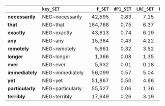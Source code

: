 |                  | `key_SET`        |   `f_SET` |   `dP1_SET` |   `LRC_SET` |   `P1_SET` |   `G2_SET` | `l1_SET`   |   `f1_SET` |   `f2_SET` |    `N_SET` |   `exp_f_SET` |   `unexp_f_SET` |   `unexp_r_SET` |   `odds_r_disc_SET` |   `t_SET` |   `MI_SET` | `key_MIR`        |   `f_MIR` |   `dP1_MIR` |   `LRC_MIR` |   `P1_MIR` |   `G2_MIR` | `l1_MIR`   |   `f1_MIR` |   `f2_MIR` |   `N_MIR` |   `exp_f_MIR` |   `unexp_f_MIR` |   `unexp_r_MIR` |   `odds_r_disc_MIR` |   `t_MIR` |   `MI_MIR` |   `mean_f` |   `mean_dP1` |   `mean_LRC` |   `mean_P1` |   `mean_G2` |    `mean_f1` |   `mean_f2` |      `mean_N` |   `mean_expF` |   `mean_unexpF` |   `mean_unexpR` |   `mean_oddsRDisc` |   `mean_t` |   `mean_MI` |   `r_f_MIR` |   `r_f1_MIR` |   `r_f2_MIR` |   `r_N_MIR` |
|:-----------------|:-----------------|----------:|------------:|------------:|-----------:|-----------:|:-----------|-----------:|-----------:|-----------:|--------------:|----------------:|----------------:|--------------------:|----------:|-----------:|:-----------------|----------:|------------:|------------:|-----------:|-----------:|:-----------|-----------:|-----------:|----------:|--------------:|----------------:|----------------:|--------------------:|----------:|-----------:|-----------:|-------------:|-------------:|------------:|------------:|-------------:|------------:|--------------:|--------------:|----------------:|----------------:|-------------------:|-----------:|------------:|------------:|-------------:|-------------:|------------:|
| **necessarily**  | NEG~necessarily  |    42,595 |        0.83 |        7.15 |       0.88 | 230,465.59 | NEGATED    |  3,173,681 |     48,641 | 71,961,373 |      2,145.19 |       40,449.81 |            0.95 |                2.19 |    195.99 |       1.30 | NEG~necessarily  |       963 |        0.71 |        4.50 |       0.88 |   2,631.06 | NEGMIR     |    291,735 |      1,092 | 1,680,633 |        189.56 |          773.44 |            0.80 |                1.55 |     24.92 |       0.71 | 593,117.83 |         0.77 |         5.82 |        0.88 |  116,548.32 | 1,732,708.00 |   24,866.50 | 36,821,003.00 |      1,167.37 |       20,611.63 |            0.88 |               1.87 |     110.46 |        1.00 |        0.02 |         0.09 |         0.02 |        0.02 |
| **that**         | NEG~that         |   164,768 |        0.75 |        6.37 |       0.80 | 831,669.72 | NEGATED    |  3,173,681 |    206,801 | 71,961,373 |      9,120.45 |      155,647.55 |            0.94 |                1.95 |    383.45 |       1.26 | NEG~that         |     4,308 |        0.62 |        3.91 |       0.79 |   9,933.37 | NEGMIR     |    291,735 |      5,465 | 1,680,633 |        948.65 |        3,359.35 |            0.78 |                1.25 |     51.18 |       0.66 | 641,126.33 |         0.69 |         5.14 |        0.79 |  420,801.54 | 1,732,708.00 |  106,133.00 | 36,821,003.00 |      5,034.55 |       79,503.45 |            0.86 |               1.60 |     217.31 |        0.96 |        0.03 |         0.09 |         0.03 |        0.02 |
| **exactly**      | NEG~exactly      |    43,813 |        0.74 |        6.19 |       0.78 | 216,169.98 | NEGATED    |  3,173,681 |     56,109 | 71,961,373 |      2,474.55 |       41,338.45 |            0.94 |                1.89 |    197.49 |       1.25 | NEG~exactly      |       813 |        0.62 |        3.61 |       0.79 |   1,868.34 | NEGMIR     |    291,735 |      1,031 | 1,680,633 |        178.97 |          634.03 |            0.78 |                1.25 |     22.24 |       0.66 | 594,530.33 |         0.68 |         4.90 |        0.78 |  109,019.16 | 1,732,708.00 |   28,570.00 | 36,821,003.00 |      1,326.76 |       20,986.24 |            0.86 |               1.57 |     109.86 |        0.95 |        0.02 |         0.09 |         0.02 |        0.02 |
| **any**          | NEG~any          |    15,384 |        0.43 |        4.22 |       0.48 |  53,087.82 | NEGATED    |  3,173,681 |     32,161 | 71,961,373 |      1,418.38 |       13,965.62 |            0.91 |                1.30 |    112.60 |       1.04 | NEG~any          |     1,066 |        0.74 |        4.91 |       0.91 |   3,078.62 | NEGMIR     |    291,735 |      1,169 | 1,680,633 |        202.92 |          863.08 |            0.81 |                1.69 |     26.43 |       0.72 | 585,866.00 |         0.59 |         4.57 |        0.70 |   28,083.22 | 1,732,708.00 |   16,665.00 | 36,821,003.00 |        810.65 |        7,414.35 |            0.86 |               1.50 |      69.52 |        0.88 |        0.07 |         0.09 |         0.04 |        0.02 |
| **remotely**     | NEG~remotely     |     5,661 |        0.32 |        3.52 |       0.37 |  15,974.28 | NEGATED    |  3,173,681 |     15,394 | 71,961,373 |        678.91 |        4,982.09 |            0.88 |                1.10 |     66.22 |       0.92 | NEG~remotely     |     1,840 |        0.62 |        3.84 |       0.80 |   4,286.74 | NEGMIR     |    291,735 |      2,314 | 1,680,633 |        401.68 |        1,438.32 |            0.78 |                1.27 |     33.53 |       0.66 | 581,770.83 |         0.47 |         3.68 |        0.58 |   10,130.51 | 1,732,708.00 |    8,854.00 | 36,821,003.00 |        540.30 |        3,210.20 |            0.83 |               1.19 |      49.87 |        0.79 |        0.33 |         0.09 |         0.15 |        0.02 |
| **longer**       | NEG~longer       |     1,366 |        0.08 |        1.35 |       0.12 |   1,098.23 | NEGATED    |  3,173,681 |     11,259 | 71,961,373 |        496.55 |          869.45 |            0.64 |                0.48 |     23.52 |       0.44 | NEG~longer       |       821 |        0.73 |        4.69 |       0.90 |   2,328.22 | NEGMIR     |    291,735 |        910 | 1,680,633 |        157.96 |          663.04 |            0.81 |                1.64 |     23.14 |       0.72 | 579,962.00 |         0.40 |         3.02 |        0.51 |    1,713.22 | 1,732,708.00 |    6,084.50 | 36,821,003.00 |        327.26 |          766.24 |            0.72 |               1.06 |      23.33 |        0.58 |        0.60 |         0.09 |         0.08 |        0.02 |
| **ever**         | NEG~ever         |     5,932 |        0.01 |        0.18 |       0.05 |     216.40 | NEGATED    |  3,173,681 |    110,979 | 71,961,373 |      4,894.46 |        1,037.54 |            0.17 |                0.09 |     13.47 |       0.08 | NEG~ever         |     4,709 |        0.76 |        5.67 |       0.93 |  14,226.71 | NEGMIR     |    291,735 |      5,042 | 1,680,633 |        875.22 |        3,833.78 |            0.81 |                1.83 |     55.87 |       0.73 | 598,679.67 |         0.39 |         2.93 |        0.49 |    7,221.55 | 1,732,708.00 |   58,010.50 | 36,821,003.00 |      2,884.84 |        2,435.66 |            0.49 |               0.96 |      34.67 |        0.41 |        0.79 |         0.09 |         0.05 |        0.02 |
| **immediately**  | NEG~immediately  |    56,099 |        0.57 |        5.04 |       0.61 | 231,721.98 | NEGATED    |  3,173,681 |     91,746 | 71,961,373 |      4,046.23 |       52,052.77 |            0.93 |                1.54 |    219.77 |       1.14 | NEG~immediately  |       403 |        0.17 |        0.84 |       0.34 |     191.24 | NEGMIR     |    291,735 |      1,183 | 1,680,633 |        205.35 |          197.65 |            0.49 |                0.39 |      9.85 |       0.29 | 602,474.50 |         0.37 |         2.94 |        0.48 |  115,956.61 | 1,732,708.00 |   46,464.50 | 36,821,003.00 |      2,125.79 |       26,125.21 |            0.71 |               0.97 |     114.81 |        0.72 |        0.01 |         0.09 |         0.01 |        0.02 |
| **yet**          | NEG~yet          |    51,867 |        0.50 |        4.66 |       0.55 | 197,895.38 | NEGATED    |  3,173,681 |     94,755 | 71,961,373 |      4,178.94 |       47,688.06 |            0.92 |                1.43 |    209.39 |       1.09 | NEG~yet          |       320 |        0.22 |        1.10 |       0.40 |     220.72 | NEGMIR     |    291,735 |        810 | 1,680,633 |        140.60 |          179.40 |            0.56 |                0.49 |     10.03 |       0.36 | 602,194.67 |         0.36 |         2.88 |        0.47 |   99,058.05 | 1,732,708.00 |   47,782.50 | 36,821,003.00 |      2,159.77 |       23,933.73 |            0.74 |               0.96 |     109.71 |        0.73 |        0.01 |         0.09 |         0.01 |        0.02 |
| **particularly** | NEG~particularly |    55,527 |        0.06 |        1.36 |       0.11 |  36,699.74 | NEGATED    |  3,173,681 |    511,734 | 71,961,373 |     22,568.78 |       32,958.22 |            0.59 |                0.43 |    139.87 |       0.39 | NEG~particularly |     9,243 |        0.54 |        3.43 |       0.71 |  18,490.40 | NEGMIR     |    291,735 |     12,946 | 1,680,633 |      2,247.25 |        6,995.75 |            0.76 |                1.09 |     72.77 |       0.61 | 675,811.00 |         0.30 |         2.40 |        0.41 |   27,595.07 | 1,732,708.00 |  262,340.00 | 36,821,003.00 |     12,408.02 |       19,976.98 |            0.68 |               0.76 |     106.32 |        0.50 |        0.17 |         0.09 |         0.03 |        0.02 |
| **terribly**     | NEG~terribly     |    17,949 |        0.26 |        3.19 |       0.31 |  43,629.29 | NEGATED    |  3,173,681 |     58,529 | 71,961,373 |      2,581.28 |       15,367.72 |            0.86 |                0.98 |    114.71 |       0.84 | NEG~terribly     |     1,567 |        0.17 |        1.08 |       0.34 |     753.12 | NEGMIR     |    291,735 |      4,583 | 1,680,633 |        795.55 |          771.45 |            0.49 |                0.39 |     19.49 |       0.29 | 591,340.67 |         0.22 |         2.13 |        0.32 |   22,191.21 | 1,732,708.00 |   31,556.00 | 36,821,003.00 |      1,688.41 |        8,069.59 |            0.67 |               0.69 |      67.10 |        0.57 |        0.09 |         0.09 |         0.08 |        0.02 |